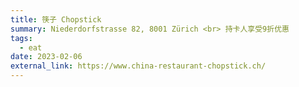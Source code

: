 ```yaml
---
title: 筷子 Chopstick
summary: Niederdorfstrasse 82, 8001 Zürich <br> 持卡人享受9折优惠
tags:
  - eat
date: 2023-02-06
external_link: https://www.china-restaurant-chopstick.ch/
---
```

